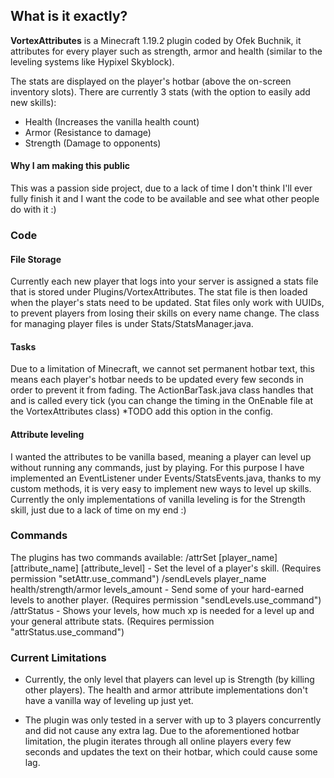 ## What is it exactly?
**VortexAttributes** is a Minecraft 1.19.2 plugin coded by Ofek Buchnik, it attributes for every player such as strength, armor and health (similar to the leveling systems like Hypixel Skyblock).

The stats are displayed on the player's hotbar (above the on-screen inventory slots).
There are currently 3 stats (with the option to easily add new skills):
- Health (Increases the vanilla health count)
- Armor (Resistance to damage)
- Strength (Damage to opponents)

#### Why I am making this public
This was a passion side project, due to a lack of time I don't think I'll ever fully finish it and I want the code to be available and see what other people do with it :)

### Code
#### File Storage
Currently each new player that logs into your server is assigned a stats file that is stored under Plugins/VortexAttributes. 
The stat file is then loaded when the player's stats need to be updated. Stat files only work with UUIDs, to prevent players from losing their skills on every name change.
The class for managing player files is under Stats/StatsManager.java.

#### Tasks
Due to a limitation of Minecraft, we cannot set permanent hotbar text, this means each player's hotbar needs to be updated every few seconds in order to prevent it from fading.
The ActionBarTask.java class handles that and is called every tick (you can change the timing in the OnEnable file at the VortexAttributes class) *TODO add this option in the config.

#### Attribute leveling
I wanted the attributes to be vanilla based, meaning a player can level up without running any commands, just by playing.
For this purpose I have implemented an EventListener under Events/StatsEvents.java, thanks to my custom methods, it is very easy to implement new ways to level up skills.
Currently the only implementations of vanilla leveling is for the Strength skill, just due to a lack of time on my end :)


### Commands
The plugins has two commands available:
/attrSet [player_name] [attribute_name] [attribute_level] - Set the level of a player's skill. (Requires permission "setAttr.use_command")
/sendLevels player_name health/strength/armor levels_amount - Send some of your hard-earned levels to another player. (Requires permission "sendLevels.use_command")
/attrStatus - Shows your levels, how much xp is needed for a level up and your general attribute stats. (Requires permission "attrStatus.use_command")

### Current Limitations
- Currently, the only level that players can level up is Strength (by killing other players). 
The health and armor attribute implementations don't have a vanilla way of leveling up just yet.

- The plugin was only tested in a server with up to 3 players concurrently and did not cause any extra lag. 
Due to the aforementioned hotbar limitation, the plugin iterates through all online players every few seconds and updates the text on their hotbar, which could cause some lag.
